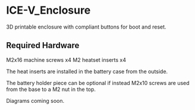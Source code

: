 # ICE-V_Enclosure
3D printable enclosure with compliant buttons for boot and reset.

## Required Hardware
M2x16 machine screws   x4
M2 heatset inserts  x4

The heat inserts are installed in the battery case from the outside.

The battery holder piece can be optional if instead M2x10 screws are used from the base to a M2 nut in the top.

Diagrams coming soon.
